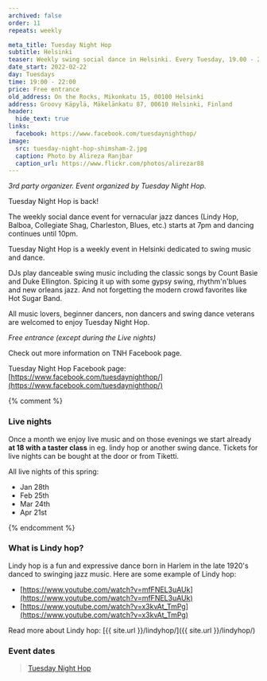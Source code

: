 ```yaml
---
archived: false
order: 11
repeats: weekly

meta_title: Tuesday Night Hop
subtitle: Helsinki
teaser: Weekly swing social dance in Helsinki. Every Tuesday, 19.00 - 22.00.
date_start: 2022-02-22
day: Tuesdays
time: 19:00 - 22:00
price: Free entrance
old_address: On the Rocks, Mikonkatu 15, 00100 Helsinki
address: Groovy Käpylä, Mäkelänkatu 87, 00610 Helsinki, Finland
header:
  hide_text: true
links:
  facebook: https://www.facebook.com/tuesdaynighthop/
image:
  src: tuesday-night-hop-shimsham-2.jpg
  caption: Photo by Alireza Ranjbar
  caption_url: https://www.flickr.com/photos/alirezar88
---
```


_3rd party organizer. Event organized by Tuesday Night Hop._

Tuesday Night Hop is back!

The weekly social dance event for vernacular jazz dances (Lindy Hop, Balboa, Collegiate Shag, Charleston, Blues, etc.) starts at 7pm and dancing continues until 10pm.

Tuesday Night Hop is a weekly event in Helsinki dedicated to swing music and dance.

DJs play danceable swing music including the classic songs by Count Basie and Duke Ellington. Spicing it up with some gypsy swing, rhythm'n'blues and new orleans jazz. And not forgetting the modern crowd favorites like Hot Sugar Band.

All music lovers, beginner dancers, non dancers and swing dance veterans are welcomed to enjoy Tuesday Night Hop.

_Free entrance (except during the Live nights)_

Check out more information on TNH Facebook page.

Tuesday Night Hop Facebook page:  
[https://www.facebook.com/tuesdaynighthop/](https://www.facebook.com/tuesdaynighthop/)

{% comment %}
### Live nights

Once a month we enjoy live music and on those evenings we start already **at 18 with a taster class** in eg. lindy hop or another swing dance. Tickets for live nights can be bought at the door or from Tiketti.

All live nights of this spring:

- Jan 28th
- Feb 25th
- Mar 24th
- Apr 21st

{% endcomment %}

### What is Lindy hop?

Lindy hop is a fun and expressive dance born in Harlem in the late 1920's danced to swinging jazz music. Here are some example of Lindy hop:

- [https://www.youtube.com/watch?v=mfFNEL3uAUk](https://www.youtube.com/watch?v=mfFNEL3uAUk)
- [https://www.youtube.com/watch?v=x3kvAt_TmPg](https://www.youtube.com/watch?v=x3kvAt_TmPg)

Read more about Lindy hop: [{{ site.url }}/lindyhop/]({{ site.url }}/lindyhop/)


### Event dates
  

<div class="fb-page" data-href="https://www.facebook.com/tuesdaynighthop/" data-tabs="events" data-width="" data-height="" data-small-header="true" data-adapt-container-width="true" data-hide-cover="false" data-show-facepile="true"><blockquote cite="https://www.facebook.com/tuesdaynighthop/" class="fb-xfbml-parse-ignore"><a href="https://www.facebook.com/tuesdaynighthop/">Tuesday Night Hop</a></blockquote></div>
